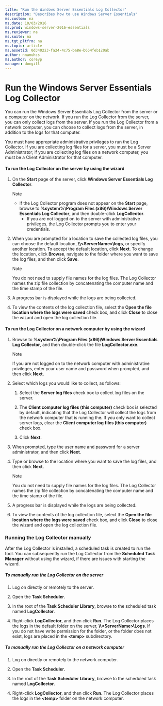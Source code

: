 ```yaml
---
title: "Run the Windows Server Essentials Log Collector"
description: "Describes how to use Windows Server Essentials"
ms.custom: na
ms.date: 10/03/2016
ms.prod: windows-server-2016-essentials
ms.reviewer: na
ms.suite: na
ms.tgt_pltfrm: na
ms.topic: article
ms.assetid: 0d340223-fa24-4c75-ba8e-b654feb120ab
author: nnamuhcs
ms.author: coreyp
manager: dongill
---
```




# Run the Windows Server Essentials Log Collector
You can run the  Windows Server Essentials Log Collector from the server or a computer on the network. If you run the Log Collector from the server, you can only collect logs from the server. If you run the Log Collector from a network computer, you can choose to collect logs from the server, in addition to the logs for that computer.  
  
 You must have appropriate administrative privileges to run the Log Collector. If you are collecting log files for a server, you must be a Server Administrator; if you are collecting log files on a network computer, you must be a Client Administrator for that computer.  
  
#### To run the Log Collector on the server by using the wizard  
  
1. On the **Start** page of the server, click **Windows Server Essentials Log Collector**.  
  
   > [!NOTE]
   > - If the Log Collector program does not appear on the **Start** page, browse to **%system%\Program Files (x86)\Windows Server Essentials Log Collector**, and then double-click **LogCollector**.  
   >   -   If you are not logged on to the server with administrative privileges, the Log Collector prompts you to enter your credentials.  
  
2. When you are prompted for a location to save the collected log files, you can choose the default location, **\\\\<ServerName\>\logs**, or specify another location. To accept the default location, click **Next**. To change the location, click **Browse**, navigate to the folder where you want to save the log files, and then click **Save**.  
  
   > [!NOTE]
   >  You do not need to supply file names for the log files. The Log Collector names the zip file collection by concatenating the computer name and the time stamp of the file.  
  
3. A progress bar is displayed while the logs are being collected.  
  
4. To view the contents of the log collection file, select the **Open the file location where the logs were saved** check box, and click **Close** to close the wizard and open the log collection file.  
  
#### To run the Log Collector on a network computer by using the wizard  
  
1.  Browse to **%system%\Program Files (x86)\Windows Server Essentials Log Collector**, and then double-click the file **LogCollector.exe**.  
  
    > [!NOTE]
    >  If you are not logged on to the network computer with administrative privileges, enter your user name and password when prompted, and then click **Next**.  
  
2.  Select which logs you would like to collect, as follows:  
  
    1.  Select the **Server log files** check box to collect log files on the server.  
  
    2.  The **Client computer log files (this computer)** check box is selected by default, indicating that the Log Collector will collect the logs from the network computer that is running the. If you only want to collect server logs, clear the **Client computer log files (this computer)** check box.  
  
    3.  Click **Next**.  
  
3.  When prompted, type the user name and password for a server administrator, and then click **Next**.  
  
4.  Type or browse to the location where you want to save the log files, and then click **Next**.  
  
    > [!NOTE]
    >  You do not need to supply file names for the log files. The Log Collector names the zip file collection by concatenating the computer name and the time stamp of the file.  
  
5.  A progress bar is displayed while the logs are being collected.  
  
6.  To view the contents of the log collection file, select the **Open the file location where the logs were saved** check box, and click **Close** to close the wizard and open the log collection file.  
  
### Running the Log Collector manually  
 After the Log Collector is installed, a scheduled task is created to run the tool. You can subsequently run the Log Collector from the **Scheduled Task Manager** without using the wizard, if there are issues with starting the wizard.  
  
##### To manually run the Log Collector on the server  
  
1.  Log on directly or remotely to the server.  
  
2.  Open the **Task Scheduler**.  
  
3.  In the root of the **Task Scheduler Library**, browse to the scheduled task named **LogCollector**.  
  
4.  Right-click **LogCollector**, and then click **Run**. The Log Collector places the logs in the default folder on the server, **\\\\<ServerName\>\Logs**. If you do not have write permission for the folder, or the folder does not exist, logs are placed in the **<temp\>** subdirectory.  
  
##### To manually run the Log Collector on a network computer  
  
1.  Log on directly or remotely to the network computer.  
  
2.  Open the **Task Scheduler**.  
  
3.  In the root of the **Task Scheduler Library**, browse to the scheduled task named **LogCollector**.  
  
4.  Right-click **LogCollector**, and then click **Run**. The Log Collector places the logs in the **<temp\>** folder on the network computer.

